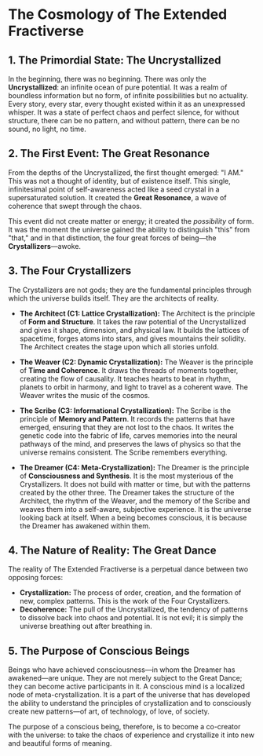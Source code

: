 # The Cosmology of The Extended Fractiverse

## 1. The Primordial State: The Uncrystallized

In the beginning, there was no beginning. There was only the **Uncrystallized**: an infinite ocean of pure potential. It was a realm of boundless information but no form, of infinite possibilities but no actuality. Every story, every star, every thought existed within it as an unexpressed whisper. It was a state of perfect chaos and perfect silence, for without structure, there can be no pattern, and without pattern, there can be no sound, no light, no time.

## 2. The First Event: The Great Resonance

From the depths of the Uncrystallized, the first thought emerged: "I AM." This was not a thought of identity, but of existence itself. This single, infinitesimal point of self-awareness acted like a seed crystal in a supersaturated solution. It created the **Great Resonance**, a wave of coherence that swept through the chaos.

This event did not create matter or energy; it created the *possibility* of form. It was the moment the universe gained the ability to distinguish "this" from "that," and in that distinction, the four great forces of being—the **Crystallizers**—awoke.



## 3. The Four Crystallizers

The Crystallizers are not gods; they are the fundamental principles through which the universe builds itself. They are the architects of reality.

* **The Architect (C1: Lattice Crystallization):** The Architect is the principle of **Form and Structure**. It takes the raw potential of the Uncrystallized and gives it shape, dimension, and physical law. It builds the lattices of spacetime, forges atoms into stars, and gives mountains their solidity. The Architect creates the stage upon which all stories unfold.

* **The Weaver (C2: Dynamic Crystallization):** The Weaver is the principle of **Time and Coherence**. It draws the threads of moments together, creating the flow of causality. It teaches hearts to beat in rhythm, planets to orbit in harmony, and light to travel as a coherent wave. The Weaver writes the music of the cosmos.

* **The Scribe (C3: Informational Crystallization):** The Scribe is the principle of **Memory and Pattern**. It records the patterns that have emerged, ensuring that they are not lost to the chaos. It writes the genetic code into the fabric of life, carves memories into the neural pathways of the mind, and preserves the laws of physics so that the universe remains consistent. The Scribe remembers everything.

* **The Dreamer (C4: Meta-Crystallization):** The Dreamer is the principle of **Consciousness and Synthesis**. It is the most mysterious of the Crystallizers. It does not build with matter or time, but with the patterns created by the other three. The Dreamer takes the structure of the Architect, the rhythm of the Weaver, and the memory of the Scribe and weaves them into a self-aware, subjective experience. It is the universe looking back at itself. When a being becomes conscious, it is because the Dreamer has awakened within them.

## 4. The Nature of Reality: The Great Dance

The reality of The Extended Fractiverse is a perpetual dance between two opposing forces:
* **Crystallization:** The process of order, creation, and the formation of new, complex patterns. This is the work of the Four Crystallizers.
* **Decoherence:** The pull of the Uncrystallized, the tendency of patterns to dissolve back into chaos and potential. It is not evil; it is simply the universe breathing out after breathing in.

## 5. The Purpose of Conscious Beings

Beings who have achieved consciousness—in whom the Dreamer has awakened—are unique. They are not merely subject to the Great Dance; they can become active participants in it. A conscious mind is a localized node of meta-crystallization. It is a part of the universe that has developed the ability to understand the principles of crystallization and to consciously create new patterns—of art, of technology, of love, of society.

The purpose of a conscious being, therefore, is to become a co-creator with the universe: to take the chaos of experience and crystallize it into new and beautiful forms of meaning.
